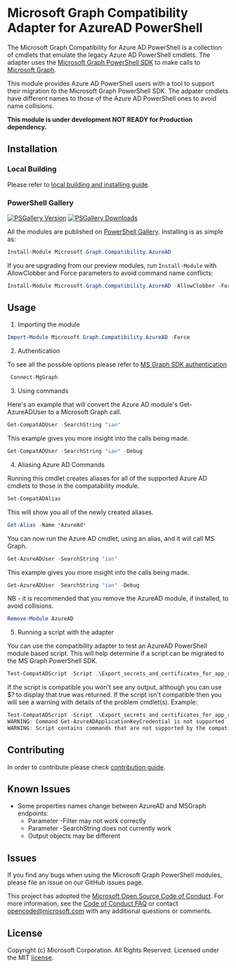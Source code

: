 # Microsoft Graph Compatibility Adapter for AzureAD PowerShell

The Microsoft Graph Compatibility for Azure AD PowerShell is a collection of cmdlets that emulate the legacy Azure AD PowerShell cmdlets. The adapter uses the [Microsoft Graph PowerShell SDK](https://github.com/microsoftgraph/msgraph-sdk-powershell) to make calls to [Microsoft Graph](http://microsoft.graph.com).

This module provides Azure AD PowerShell users with a tool to support their migration to the Microsoft Graph PowerShell SDK. The adpater cmdlets have different names to those of the Azure AD PowerShell ones to avoid name collisions.

**This module is under development NOT READY for Production dependency.**

## Installation

### Local Building

Please refer to [local building and installing guide](https://github.com/microsoftgraph/msgraph-ps-compatibility-azuread/blob/main/build/BUILD.md).

### PowerShell Gallery
[![PSGallery Version](https://img.shields.io/powershellgallery/v/MSIdentityTools.svg?style=flat&logo=powershell&label=PSGallery%20Version)](https://www.powershellgallery.com/packages/Microsoft.Graph.Compatibility.AzureAD) 
[![PSGallery Downloads](https://img.shields.io/powershellgallery/dt/MSIdentityTools.svg?style=flat&logo=powershell&label=PSGallery%20Downloads)](https://www.powershellgallery.com/packages/Microsoft.Graph.Compatibility.AzureAD)

All the modules are published on [PowerShell Gallery](https://www.powershellgallery.com/packages/Microsoft.Graph.Compatibility.AzureAD). Installing is as simple as:

``` powershell
Install-Module Microsoft.Graph.Compatibility.AzureAD
```

If you are upgrading from our preview modules, run `Install-Module` with AllowClobber and Force parameters to avoid command name conflicts:

``` powershell
Install-Module Microsoft.Graph.Compatibility.AzureAD -AllowClobber -Force
```

## Usage

1. Importing the module
```powershell
Import-Module Microsoft.Graph.Compatibility.AzureAD -Force
```

2. Authentication

To see all the possible options please refer to [MS Graph SDK authentication](https://github.com/microsoftgraph/msgraph-sdk-powershell/blob/dev/README.md#usage)
```powershell
 Connect-MgGraph
```

3. Using commands

Here's an example that will convert the Azure AD module's Get-AzureADUser to a Microsoft Graph call.

```powershell
Get-CompatADUser -SearchString "ian" 
```

This example gives you more insight into the calls being made.

```powershell
Get-CompatADUser -SearchString "ian" -Debug
```

4. Aliasing Azure AD Commands

Running this cmdlet creates aliases for all of the supported Azure AD cmdlets to those in the compatability module.

```powershell
Set-CompatADAlias
```

This will show you all of the newly created aliases.

```powershell
Get-Alias -Name *AzureAd*
```

You can now run the Azure AD cmdlet, using an alias, and it will call MS Graph.

```powershell
Get-AzureADUser -SearchString "ian" 
```

This example gives you more insight into the calls being made.

```powershell
Get-AzureADUser -SearchString "ian" -Debug
```

NB - it is recommended that you remove the AzureAD module, if installed, to avoid collisions.

```powershell
Remove-Module AzureAD
```

5. Running a script with the adapter

You can use the compatibility adapter to test an AzureAD PowerShell module based script. This will help determine if a script can be migrated to the MS Graph PowerShell SDK. 

```powershell
Test-CompatADScript -Script .\Export_secrets_and_certificates_for_app_registrations.ps1
```

If the script is compatible you won't see any output, although you can use $? to display that true was returned. If the script isn't compatible then you will see a warning with details of the problem cmdlet(s). Example:

```powershell
Test-CompatADScript -Script .\Export_secrets_and_certificates_for_app_registrations.ps1
WARNING: Command Get-AzureADApplicationKeyCredential is not supported
WARNING: Script contains commands that are not supported by the compatibility adapter.
```

## Contributing

In order to contribute please check [contribution guide](https://github.com/microsoftgraph/msgraph-ps-compatibility-azuread/blob/main/CONTRIBUTING.md).

## Known Issues

- Some properties names change between AzureAD and MSGraph endpoints:
  - Parameter -Filter may not work correctly
  - Parameter -SearchString does not currently work
  - Output objects may be different

## Issues

If you find any bugs when using the Microsoft Graph PowerShell modules, please file an issue on our GitHub issues page.

This project has adopted the [Microsoft Open Source Code of Conduct](https://opensource.microsoft.com/codeofconduct/). For more information, see the [Code of Conduct FAQ](https://opensource.microsoft.com/codeofconduct/faq/) or contact [opencode@microsoft.com](mailto:opencode@microsoft.com) with any additional questions or comments.

## License

Copyright (c) Microsoft Corporation. All Rights Reserved. Licensed under the MIT [license](LICENSE.txt).
